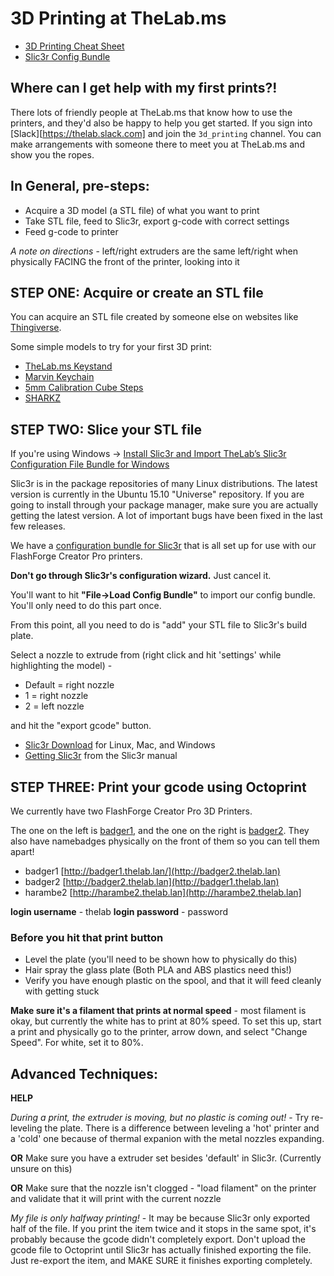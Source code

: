 # 3D Printing at TheLab.ms

* [3D Printing Cheat Sheet](https://github.com/TheLab-ms/3d-printing/wiki/TheLab.ms's-3D-Printing-Cheat-Sheet)
* [Slic3r Config Bundle](https://github.com/TheLab-ms/3d-printing/blob/master/Slic3r_config_bundle.ini)

## Where can I get help with my first prints?!

There lots of friendly people at TheLab.ms that know how to use the printers, and they'd also be happy to help you get started.  If you sign into [Slack][https://thelab.slack.com] and join the `3d_printing` channel.  You can make arrangements with someone there to meet you at TheLab.ms and show you the ropes.

## **In General, pre-steps**:   
- Acquire a 3D model (a STL file) of what you want to print
- Take STL file, feed to Slic3r, export g-code with correct settings
- Feed g-code to printer

 
*A note on directions* - left/right extruders are the same left/right when physically FACING the front of the printer, looking into it
 
## **STEP ONE**: Acquire or create an STL file

You can acquire an STL file created by someone else on websites like [Thingiverse](http://thingiverse.com).

Some simple models to try for your first 3D print:

 * [TheLab.ms Keystand](http://www.thingiverse.com/thing:1199757)
 * [Marvin Keychain](http://www.thingiverse.com/thing:215703)
 * [5mm Calibration Cube Steps](http://www.thingiverse.com/thing:24238)
 * [SHARKZ](http://www.thingiverse.com/thing:910216)

## **STEP TWO**: Slice your STL file

If you're using Windows -> [Install Slic3r and Import TheLab’s Slic3r Configuration File Bundle for Windows](https://github.com/TheLab-ms/3d-printing/blob/master/Install%20Slic3r%20and%20Import%20TheLab%E2%80%99s%20Slic3r%20Configuration%20File%20Bundle%20for%20Windows.pdf) 

Slic3r is in the package repositories of many Linux distributions.  The latest version is currently in the Ubuntu 15.10 "Universe" repository.  If you are going to install through your package manager, make sure you are actually getting the latest version.  A lot of important bugs have been fixed in the last few releases.

We have a [configuration bundle for Slic3r](https://github.com/TheLab-ms/3d-printing/blob/master/Slic3r_config_bundle.ini) that is all set up for use with our FlashForge Creator Pro printers.  

**Don't go through Slic3r's configuration wizard.**  Just cancel it.  

You'll want to hit **"File->Load Config Bundle"** to import our config bundle.  You'll only need to do this part once.

From this point, all you need to do is "add" your STL file to Slic3r's build plate.

Select a nozzle to extrude from (right click and hit 'settings' while highlighting the model) -

- Default = right nozzle
- 1 = right nozzle
- 2 = left nozzle


 and hit the "export gcode" button.

* [Slic3r Download](http://slic3r.org/download) for Linux, Mac, and Windows
* [Getting Slic3r](http://manual.slic3r.org/getting-slic3r/getting-slic3r) from the Slic3r manual


## **STEP THREE**: Print your gcode using Octoprint

We currently have two FlashForge Creator Pro 3D Printers.  

The one on the left is [badger1](http://badger1.thelab.lan/), and the one on the right is [badger2](http://badger2.thelab.lan/). They also have namebadges physically on the front of them so you can tell them apart!

 * badger1 [http://badger1.thelab.lan/](http://badger2.thelab.lan)
 * badger2 [http://badger2.thelab.lan](http://badger1.thelab.lan)
 * harambe2 [http://harambe2.thelab.lan](http://harambe2.thelab.lan]
 
 **login username** - thelab
 **login password** - password
 
 
 
 
 ### Before you hit that print button
- Level the plate (you'll need to be shown how to physically do this)
- Hair spray the glass plate (Both PLA and ABS plastics need this!)
- Verify you have enough plastic on the spool, and that it will feed cleanly with getting stuck
 
**Make sure it's a filament that prints at normal speed** - most filament is okay, but currently the white has to print at 80% speed. To set this up, start a print and physically go to the printer, arrow down, and select "Change Speed". For white, set it to 80%.
 
 
## **Advanced Techniques**: 
 
 **HELP**
 
 *During a print, the extruder is moving, but no plastic is coming out!* - Try re-leveling the plate. There is a difference between leveling a 'hot' printer and a 'cold' one because of thermal expanion with the metal nozzles expanding.
 
 **OR** Make sure you have a extruder set besides 'default' in Slic3r. (Currently unsure on this)
 
 **OR** Make sure that the nozzle isn't clogged - "load filament" on the printer and validate that it will print with the current nozzle
 
 *My file is only halfway printing!* - It may be because Slic3r only exported half of the file. If you print the item twice and it stops in the same spot, it's probably because the gcode didn't completely export. Don't upload the gcode file to Octoprint until Slic3r has actually finished exporting the file. Just re-export the item, and MAKE SURE it finishes exporting completely.
 
 
 
 


